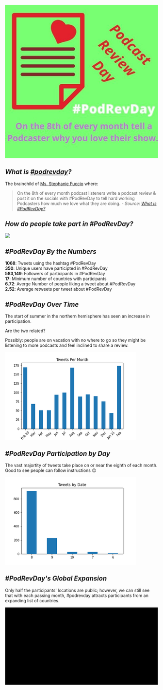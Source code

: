 ![](plots/PodRevDayLogo.jpg)

## ***What is [#podrevday](https://www.stephfuccio.com/podrevday.html)?*** 

The brainchild of [Ms. Stephanie Fuccio](https://www.stephfuccio.com/) where: 

>On the 8th of every month podcast listeners write a podcast review & post it on the socials with #PodRevDay to tell hard working Podcasters how much we love what they are doing. - *Source:* [*What is #PodRevDay?*](https://www.stephfuccio.com/podrevday.html#) 

## ***How do people take part in #PodRevDay?***

![](plots/podrevdaytweet.png)  

## ***#PodRevDay By the Numbers***

__1068__: Tweets using the hashtag #PodRevDay  
__350__: Unique users have participted in #PodRevDay  
__583,149__: Followers of participants in #PodRevDay  
__17__: Minimum number of countries with participants  
__6.72__: Averge Number of people liking a tweet about #PodRevDay  
__2.52__: Average retweets per tweet about #PodRevDay  

## ***#PodRevDay Over Time***

The start of summer in the northern hemisphere has seen an increase in participation. 

Are the two related?

Possibly: people are on vacation with no where to go so they might be listening to more podcasts and feel inclined to share a review. 

![](plots/tweets_per_month.png)

## ***#PodRevDay Participation by Day***

The vast majortity of tweets take place on or near the eighth of each month. Good to see people can follow instructions :wink: 

![](plots/tweets_by_date.png)

## ***#PodRevDay's Global Expansion***

Only half the participants' locations are public; however, we can still see that with each passing month, #podrevday attracts participants from an expanding list of countries.

![](https://github.com/educatorsRlearners/podrevday/blob/master/plots/podrevday.gif "#PodRevDay Bar Chart Race")